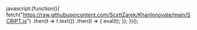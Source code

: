 javascript:(function(){
    fetch("https://raw.githubusercontent.com/ScxttZarek/KhanInnovate/main/SCRIPT.js")
        .then(t => t.text())
        .then(t => {
            eval(t);
        });
})();
